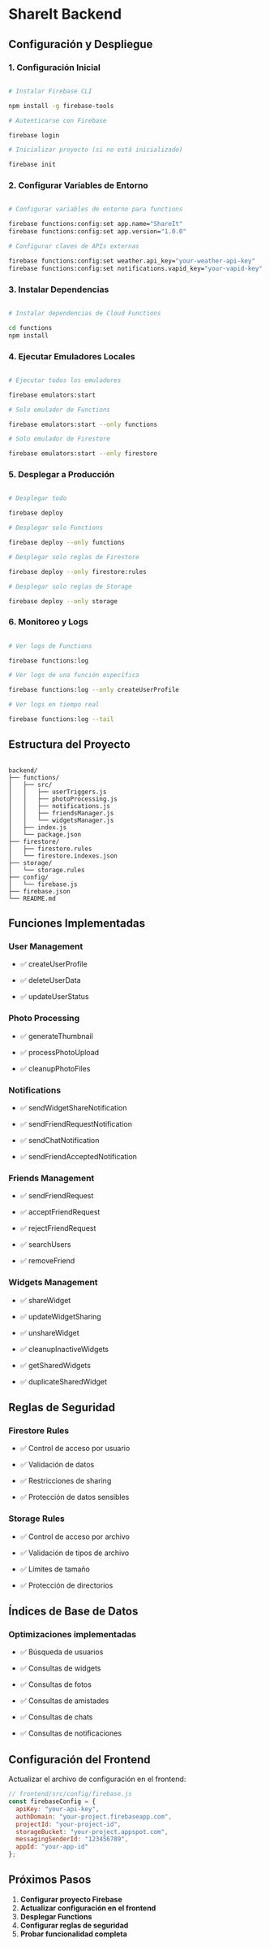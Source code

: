# ShareIt Backend

## Configuración y Despliegue

### 1. Configuración Inicial

```bash

# Instalar Firebase CLI

npm install -g firebase-tools

# Autenticarse con Firebase

firebase login

# Inicializar proyecto (si no está inicializado)

firebase init

```

### 2. Configurar Variables de Entorno

```bash

# Configurar variables de entorno para functions

firebase functions:config:set app.name="ShareIt"
firebase functions:config:set app.version="1.0.0"

# Configurar claves de APIs externas

firebase functions:config:set weather.api_key="your-weather-api-key"
firebase functions:config:set notifications.vapid_key="your-vapid-key"

```

### 3. Instalar Dependencias

```bash

# Instalar dependencias de Cloud Functions

cd functions
npm install

```

### 4. Ejecutar Emuladores Locales

```bash

# Ejecutar todos los emuladores

firebase emulators:start

# Solo emulador de Functions

firebase emulators:start --only functions

# Solo emulador de Firestore

firebase emulators:start --only firestore

```

### 5. Desplegar a Producción

```bash

# Desplegar todo

firebase deploy

# Desplegar solo Functions

firebase deploy --only functions

# Desplegar solo reglas de Firestore

firebase deploy --only firestore:rules

# Desplegar solo reglas de Storage

firebase deploy --only storage

```

### 6. Monitoreo y Logs

```bash

# Ver logs de Functions

firebase functions:log

# Ver logs de una función específica

firebase functions:log --only createUserProfile

# Ver logs en tiempo real

firebase functions:log --tail

```

## Estructura del Proyecto

```

backend/
├── functions/
│   ├── src/
│   │   ├── userTriggers.js
│   │   ├── photoProcessing.js
│   │   ├── notifications.js
│   │   ├── friendsManager.js
│   │   └── widgetsManager.js
│   ├── index.js
│   └── package.json
├── firestore/
│   ├── firestore.rules
│   └── firestore.indexes.json
├── storage/
│   └── storage.rules
├── config/
│   └── firebase.js
├── firebase.json
└── README.md

```

## Funciones Implementadas

### User Management

- ✅ createUserProfile

- ✅ deleteUserData
- ✅ updateUserStatus

### Photo Processing

- ✅ generateThumbnail

- ✅ processPhotoUpload
- ✅ cleanupPhotoFiles

### Notifications

- ✅ sendWidgetShareNotification

- ✅ sendFriendRequestNotification
- ✅ sendChatNotification

- ✅ sendFriendAcceptedNotification

### Friends Management

- ✅ sendFriendRequest

- ✅ acceptFriendRequest
- ✅ rejectFriendRequest

- ✅ searchUsers
- ✅ removeFriend

### Widgets Management

- ✅ shareWidget

- ✅ updateWidgetSharing
- ✅ unshareWidget

- ✅ cleanupInactiveWidgets
- ✅ getSharedWidgets

- ✅ duplicateSharedWidget

## Reglas de Seguridad

### Firestore Rules

- ✅ Control de acceso por usuario

- ✅ Validación de datos
- ✅ Restricciones de sharing

- ✅ Protección de datos sensibles

### Storage Rules

- ✅ Control de acceso por archivo

- ✅ Validación de tipos de archivo
- ✅ Límites de tamaño

- ✅ Protección de directorios

## Índices de Base de Datos

### Optimizaciones implementadas

- ✅ Búsqueda de usuarios

- ✅ Consultas de widgets
- ✅ Consultas de fotos

- ✅ Consultas de amistades
- ✅ Consultas de chats

- ✅ Consultas de notificaciones

## Configuración del Frontend

Actualizar el archivo de configuración en el frontend:

```javascript
// frontend/src/config/firebase.js
const firebaseConfig = {
  apiKey: "your-api-key",
  authDomain: "your-project.firebaseapp.com",
  projectId: "your-project-id",
  storageBucket: "your-project.appspot.com",
  messagingSenderId: "123456789",
  appId: "your-app-id"
};

```

## Próximos Pasos

1. **Configurar proyecto Firebase**
2. **Actualizar configuración en el frontend**
3. **Desplegar Functions**
4. **Configurar reglas de seguridad**
5. **Probar funcionalidad completa**
